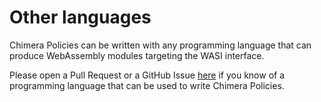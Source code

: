 # Other languages

Chimera Policies can be written with any programming language that can produce
WebAssembly modules targeting the WASI interface.

Please open a Pull Request or a GitHub Issue [here](https://github.com/chimera-kube/chimera-book)
if you know of a programming language that can be used to write Chimera Policies.
